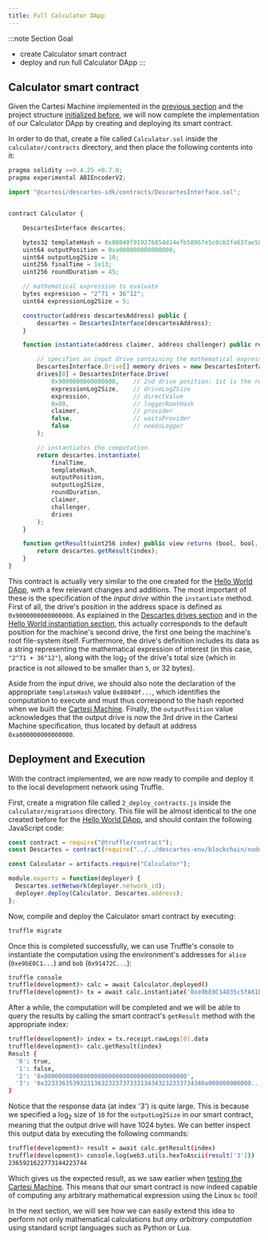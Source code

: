 ```yaml
---
title: Full Calculator DApp
---
```


:::note Section Goal
- create Calculator smart contract
- deploy and run full Calculator DApp
:::


## Calculator smart contract

Given the Cartesi Machine implemented in the [previous section](../cartesi-machine) and the project structure [initialized before](../create-project), we will now complete the implementation of our Calculator DApp by creating and deploying its smart contract.

In order to do that, create a file called `Calculator.sol` inside the `calculator/contracts` directory, and then place the following contents into it:

```javascript
pragma solidity >=0.4.25 <0.7.0;
pragma experimental ABIEncoderV2;

import "@cartesi/descartes-sdk/contracts/DescartesInterface.sol";


contract Calculator {

    DescartesInterface descartes;

    bytes32 templateHash = 0x88040f919276854d14efb58967e5c0cb2fa637ae58539a1c71c7b98b4f959baa;
    uint64 outputPosition = 0xa000000000000000;
    uint64 outputLog2Size = 10;
    uint256 finalTime = 1e13;
    uint256 roundDuration = 45;

    // mathematical expression to evaluate
    bytes expression = "2^71 + 36^12";
    uint64 expressionLog2Size = 5;

    constructor(address descartesAddress) public {
        descartes = DescartesInterface(descartesAddress);
    }

    function instantiate(address claimer, address challenger) public returns (uint256) {

        // specifies an input drive containing the mathematical expression
        DescartesInterface.Drive[] memory drives = new DescartesInterface.Drive[](1);
        drives[0] = DescartesInterface.Drive(
            0x9000000000000000,    // 2nd drive position: 1st is the root file-system (0x8000..)
            expressionLog2Size,    // driveLog2Size
            expression,            // directValue
            0x00,                  // loggerRootHash
            claimer,               // provider
            false,                 // waitsProvider
            false                  // needsLogger
        );

        // instantiates the computation
        return descartes.instantiate(
            finalTime,
            templateHash,
            outputPosition,
            outputLog2Size,
            roundDuration,
            claimer,
            challenger,
            drives
        );
    }

    function getResult(uint256 index) public view returns (bool, bool, address, bytes memory) {
        return descartes.getResult(index);
    }
}
```

This contract is actually very similar to the one created for the [Hello World DApp](../../helloworld/get-result), with a few relevant changes and additions. The most important of these is the specification of the *input drive* within the `instantiate` method. First of all, the drive's position in the address space is defined as `0x9000000000000000`. As explained in the [Descartes drives section](../../../descartes/drives) and in the [Hello World instantiation section](../../helloworld/instantiate), this actually corresponds to the default position for the machine's second drive, the first one being the machine's root file-system itself. Furthermore, the drive's definition includes its data as a string representing the mathematical expression of interest (in this case, `"2^71 + 36^12"`), along with the log<sub>2</sub> of the drive's total size (which in practice is not allowed to be smaller than `5`, or 32 bytes).

Aside from the input drive, we should also note the declaration of the appropriate `templateHash` value `0x88040f...`, which identifies the computation to execute and must thus correspond to the hash reported when we built the [Cartesi Machine](../cartesi-machine#final-cartesi-machine-implementation). Finally, the `outputPosition` value acknowledges that the output drive is now the 3rd drive in the Cartesi Machine specification, thus located by default at address `0xa000000000000000`.


## Deployment and Execution

With the contract implemented, we are now ready to compile and deploy it to the local development network using Truffle. 

First, create a migration file called `2_deploy_contracts.js` inside the `calculator/migrations` directory. This file will be almost identical to the one created before for the [Hello World DApp](../../helloworld/deploy-run#deployment), and should contain the following JavaScript code:

```javascript
const contract = require("@truffle/contract");
const Descartes = contract(require("../../descartes-env/blockchain/node_modules/@cartesi/descartes-sdk/build/contracts/Descartes.json"));

const Calculator = artifacts.require("Calculator");

module.exports = function(deployer) {
  Descartes.setNetwork(deployer.network_id);
  deployer.deploy(Calculator, Descartes.address);
};
```

Now, compile and deploy the Calculator smart contract by executing:

```bash
truffle migrate
```

Once this is completed successfully, we can use Truffle's console to instantiate the computation using the environment's addresses for `alice` (`0xe9bE0C1...`) and `bob` (`0x91472C...`):

```bash
truffle console
truffle(development)> calc = await Calculator.deployed()
truffle(development)> tx = await calc.instantiate('0xe9bE0C14D35c5fA61B8c0B34f4c4e2891eC12e7E', '0x91472CCE70B1080FdD969D41151F2763a4A22717')
```

After a while, the computation will be completed and we will be able to query the results by calling the smart contract's `getResult` method with the appropriate index:

```bash
truffle(development)> index = tx.receipt.rawLogs[0].data
truffle(development)> calc.getResult(index)
Result {
  '0': true,
  '1': false,
  '2': '0x0000000000000000000000000000000000000000',
  '3': '0x323336353932313632323737333134343232333734340a000000000000...'
}
```

Notice that the response data (at index '3') is quite large. This is because we specified a log<sub>2</sub> size of `10` for the `outputLog2Size` in our smart contract, meaning that the output drive will have 1024 bytes. We can better inspect this output data by executing the following commands:

```bash
truffle(development)> result = await calc.getResult(index)
truffle(development)> console.log(web3.utils.hexToAscii(result['3']))
2365921622773144223744
```

Which gives us the expected result, as we saw earlier when [testing the Cartesi Machine](../cartesi-machine#performing-calculations-with-a-cartesi-machine). This means that our smart contract is now indeed capable of computing any arbitrary mathematical expression using the Linux `bc` tool!

In the next section, we will see how we can easily extend this idea to perform not only mathematical calculations but *any arbitrary computation* using standard script languages such as Python or Lua.